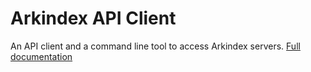 # Arkindex API Client

An API client and a command line tool to access Arkindex servers. [Full documentation](https://arkindex.gitlab.io/api-client/)
